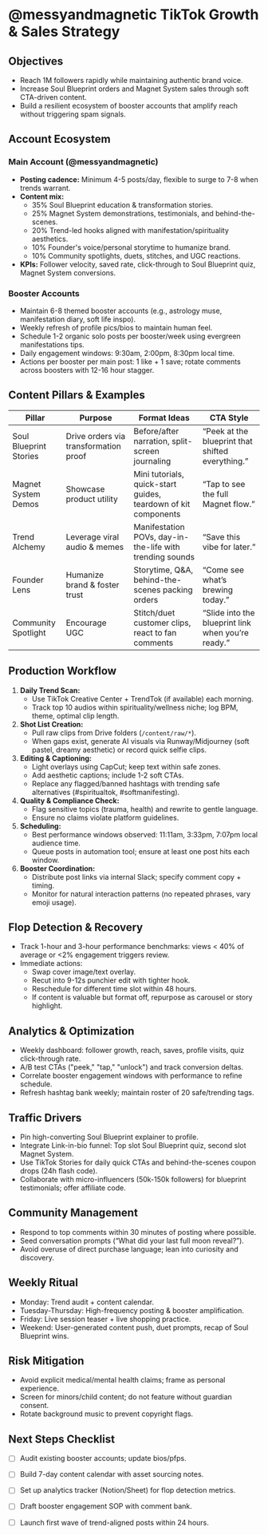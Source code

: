 # @messyandmagnetic TikTok Growth & Sales Strategy

## Objectives
- Reach 1M followers rapidly while maintaining authentic brand voice.
- Increase Soul Blueprint orders and Magnet System sales through soft CTA-driven content.
- Build a resilient ecosystem of booster accounts that amplify reach without triggering spam signals.

## Account Ecosystem
### Main Account (@messyandmagnetic)
- **Posting cadence:** Minimum 4-5 posts/day, flexible to surge to 7-8 when trends warrant.
- **Content mix:**
  - 35% Soul Blueprint education & transformation stories.
  - 25% Magnet System demonstrations, testimonials, and behind-the-scenes.
  - 20% Trend-led hooks aligned with manifestation/spirituality aesthetics.
  - 10% Founder's voice/personal storytime to humanize brand.
  - 10% Community spotlights, duets, stitches, and UGC reactions.
- **KPIs:** Follower velocity, saved rate, click-through to Soul Blueprint quiz, Magnet System conversions.

### Booster Accounts
- Maintain 6-8 themed booster accounts (e.g., astrology muse, manifestation diary, soft life inspo).
- Weekly refresh of profile pics/bios to maintain human feel.
- Schedule 1-2 organic solo posts per booster/week using evergreen manifestations tips.
- Daily engagement windows: 9:30am, 2:00pm, 8:30pm local time.
- Actions per booster per main post: 1 like + 1 save; rotate comments across boosters with 12-16 hour stagger.

## Content Pillars & Examples
| Pillar | Purpose | Format Ideas | CTA Style |
| --- | --- | --- | --- |
| Soul Blueprint Stories | Drive orders via transformation proof | Before/after narration, split-screen journaling | “Peek at the blueprint that shifted everything.” |
| Magnet System Demos | Showcase product utility | Mini tutorials, quick-start guides, teardown of kit components | “Tap to see the full Magnet flow.” |
| Trend Alchemy | Leverage viral audio & memes | Manifestation POVs, day-in-the-life with trending sounds | “Save this vibe for later.” |
| Founder Lens | Humanize brand & foster trust | Storytime, Q&A, behind-the-scenes packing orders | “Come see what’s brewing today.” |
| Community Spotlight | Encourage UGC | Stitch/duet customer clips, react to fan comments | “Slide into the blueprint link when you’re ready.” |

## Production Workflow
1. **Daily Trend Scan:**
   - Use TikTok Creative Center + TrendTok (if available) each morning.
   - Track top 10 audios within spirituality/wellness niche; log BPM, theme, optimal clip length.
2. **Shot List Creation:**
   - Pull raw clips from Drive folders (`/content/raw/*`).
   - When gaps exist, generate AI visuals via Runway/Midjourney (soft pastel, dreamy aesthetic) or record quick selfie clips.
3. **Editing & Captioning:**
   - Light overlays using CapCut; keep text within safe zones.
   - Add aesthetic captions; include 1-2 soft CTAs.
   - Replace any flagged/banned hashtags with trending safe alternatives (#spiritualtok, #softmanifesting).
4. **Quality & Compliance Check:**
   - Flag sensitive topics (trauma, health) and rewrite to gentle language.
   - Ensure no claims violate platform guidelines.
5. **Scheduling:**
   - Best performance windows observed: 11:11am, 3:33pm, 7:07pm local audience time.
   - Queue posts in automation tool; ensure at least one post hits each window.
6. **Booster Coordination:**
   - Distribute post links via internal Slack; specify comment copy + timing.
   - Monitor for natural interaction patterns (no repeated phrases, vary emoji usage).

## Flop Detection & Recovery
- Track 1-hour and 3-hour performance benchmarks: views < 40% of average or <2% engagement triggers review.
- Immediate actions:
  - Swap cover image/text overlay.
  - Recut into 9-12s punchier edit with tighter hook.
  - Reschedule for different time slot within 48 hours.
  - If content is valuable but format off, repurpose as carousel or story highlight.

## Analytics & Optimization
- Weekly dashboard: follower growth, reach, saves, profile visits, quiz click-through rate.
- A/B test CTAs ("peek," "tap," "unlock") and track conversion deltas.
- Correlate booster engagement windows with performance to refine schedule.
- Refresh hashtag bank weekly; maintain roster of 20 safe/trending tags.

## Traffic Drivers
- Pin high-converting Soul Blueprint explainer to profile.
- Integrate Link-in-bio funnel: Top slot Soul Blueprint quiz, second slot Magnet System.
- Use TikTok Stories for daily quick CTAs and behind-the-scenes coupon drops (24h flash code).
- Collaborate with micro-influencers (50k-150k followers) for blueprint testimonials; offer affiliate code.

## Community Management
- Respond to top comments within 30 minutes of posting where possible.
- Seed conversation prompts (“What did your last full moon reveal?”).
- Avoid overuse of direct purchase language; lean into curiosity and discovery.

## Weekly Ritual
- Monday: Trend audit + content calendar.
- Tuesday-Thursday: High-frequency posting & booster amplification.
- Friday: Live session teaser + live shopping practice.
- Weekend: User-generated content push, duet prompts, recap of Soul Blueprint wins.

## Risk Mitigation
- Avoid explicit medical/mental health claims; frame as personal experience.
- Screen for minors/child content; do not feature without guardian consent.
- Rotate background music to prevent copyright flags.

## Next Steps Checklist
- [ ] Audit existing booster accounts; update bios/pfps.
- [ ] Build 7-day content calendar with asset sourcing notes.
- [ ] Set up analytics tracker (Notion/Sheet) for flop detection metrics.
- [ ] Draft booster engagement SOP with comment bank.
- [ ] Launch first wave of trend-aligned posts within 24 hours.

